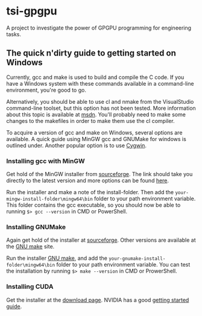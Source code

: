 tsi-gpgpu
=========

A project to investigate the power of GPGPU programming for engineering tasks.


The quick n'dirty guide to getting started on Windows
-----------------------------------------------------

Currently, gcc and make is used to build and compile the C code. If you have a Windows system with these commands available in a command-line environment, you're good to go.

Alternatively, you should be able to use cl and nmake from the VisualStudio command-line toolset, but this option has not been tested. More information about this topic is available at [msdn](http://msdn.microsoft.com/en-us/library/f35ctcxw.aspx). You'll probably need to make some changes to the makefiles in order to make them use the cl compiler.

To acquire a version of gcc and make on Windows, several options are available. A quick guide using MinGW gcc and GNUMake for windows is outlined under. Another popular option is to use [Cygwin](http://www.cygwin.com/).


### Installing gcc with MinGW

Get hold of the MinGW installer from [sourceforge](http://sourceforge.net/projects/mingw-w64/files/latest/download?source=files). The link should take you directly to the latest version and more options can be found [here](http://sourceforge.net/apps/trac/mingw-w64/wiki/GeneralUsageInstructions).

Run the installer and make a note of the install-folder. Then add the ```your-mingw-install-folder\mingw64\bin``` folder to your path environment variable. This folder contains the gcc executable, so you should now be able to running ```$> gcc --version``` in CMD or PowerShell.


### Installing GNUMake

Again get hold of the installer at [sourceforge](http://sourceforge.net/projects/gnuwin32/files/make/3.81/make-3.81.exe/download?use_mirror=dfn&download=). Other versions are available at the [GNU make](http://gnuwin32.sourceforge.net/packages/make.htm) site.

Run the installer [GNU make](http://gnuwin32.sourceforge.net/packages/make.htm), and add the ```your-gnumake-install-folder\mingw64\bin``` folder to your path environment variable. You can test the installation by running ```$> make --version``` in CMD or ProwerShell.


### Installing CUDA

Get the installer at the [download page](https://developer.nvidia.com/cuda-downloads). NVIDIA has a good [getting started guide](http://docs.nvidia.com/cuda/cuda-getting-started-guide-for-microsoft-windows/index.html).